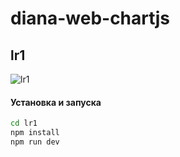 # diana-web-chartjs
## lr1
![lr1](https://user-images.githubusercontent.com/5055654/101288618-7fcd8000-3808-11eb-879c-4367710de4b5.png)
#### Установка и запуска
```sh
cd lr1
npm install
npm run dev
```
